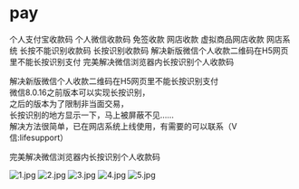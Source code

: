 # pay
个人支付宝收款码 个人微信收款码 免签收款 网店收款 虚拟商品网店收款 网店系统 长按不能识别收款码 长按识别收款码  解决新版微信个人收款二维码在H5网页里不能长按识别支付 完美解决微信浏览器内长按识别个人收款码

解决新版微信个人收款二维码在H5网页里不能长按识别支付<br/>
微信8.0.16之前版本可以实现长按识别，<br/>
之后的版本为了限制非当面交易，<br/>
长按识别的地方显示一下，马上被屏蔽不见……<br/>
解决方法很简单，已在网店系统上线使用，有需要的可以联系（V信:lifesupport）<br/>

完美解决微信浏览器内长按识别个人收款码<br/>

![1.jpg](readme/01.jpg)
![2.jpg](readme/02.jpg)
![3.jpg](readme/3.jpg)
![4.jpg](readme/4.jpg)
![5.jpg](readme/5.jpg)
